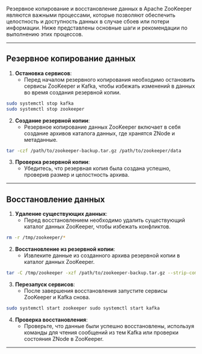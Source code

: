 
Резервное копирование и восстановление данных в Apache ZooKeeper являются важными процессами, которые позволяют обеспечить целостность и доступность данных в случае сбоев или потери информации. Ниже представлены основные шаги и рекомендации по выполнению этих процессов.

---
## Резервное копирование данных

1. **Остановка сервисов**:
    - Перед началом резервного копирования необходимо остановить сервисы ZooKeeper и Kafka, чтобы избежать изменений в данных во время создания резервной копии.
    
```bash
sudo systemctl stop kafka 
sudo systemctl stop zookeeper
```
    
2. **Создание резервной копии**:
    - Резервное копирование данных ZooKeeper включает в себя создание архивов каталога данных, где хранятся ZNode и метаданные.
    
```bash
tar -czf /path/to/zookeeper-backup.tar.gz /path/to/zookeeper/data
```
    
3. **Проверка резервной копии**:
    - Убедитесь, что резервная копия была создана успешно, проверив размер и целостность архива.
---
## Восстановление данных

1. **Удаление существующих данных**:
    - Перед восстановлением необходимо удалить существующий каталог данных ZooKeeper, чтобы избежать конфликтов.
    
```bash
rm -r /tmp/zookeeper/*
```
    
2. **Восстановление из резервной копии**:
    - Извлеките данные из созданного архива резервной копии в каталог данных ZooKeeper.
    
```bash
tar -C /tmp/zookeeper -xzf /path/to/zookeeper-backup.tar.gz --strip-components=2
```
    
3. **Перезапуск сервисов**:
    - После завершения восстановления запустите сервисы ZooKeeper и Kafka снова.
    
```bash
sudo systemctl start zookeeper sudo systemctl start kafka
```
    
4. **Проверка восстановления**:
    - Проверьте, что данные были успешно восстановлены, используя команды для чтения сообщений из тем Kafka или проверки состояния ZNode в ZooKeeper.
---


